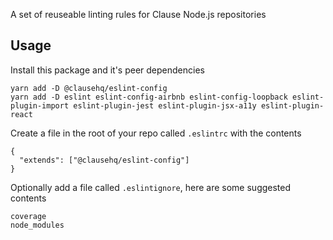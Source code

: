 A set of reuseable linting rules for Clause Node.js repositories

## Usage

Install this package and it's peer dependencies
```
yarn add -D @clausehq/eslint-config
yarn add -D eslint eslint-config-airbnb eslint-config-loopback eslint-plugin-import eslint-plugin-jest eslint-plugin-jsx-a11y eslint-plugin-react
```

Create a file in the root of your repo called `.eslintrc` with the contents
```
{
  "extends": ["@clausehq/eslint-config"]
}
```

Optionally add a file called `.eslintignore`, here are some suggested contents
```
coverage
node_modules
```
